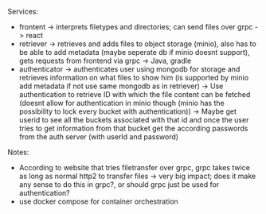 Services:

- frontent -> interprets filetypes and directories; can send files over grpc -> react
- retriever -> retrieves and adds files to object storage (minio), also has to be able to add metadata (maybe seperate db if minio doesnt support), gets requests from frontend via grpc -> Java, gradle
- authenticator -> authenticates user using mongodb for storage and retrieves information on what files to show him (is supported by minio add metadata if not use same mongodb as in retriever) -> Use authentication to retrieve ID with which the file content can be fetched (doesnt allow for authentication in minio though (minio has the possibility to lock every bucket with authentication)) -> Maybe get userid to see all the buckets associated with that id and once the user tries to get information from that bucket get the according passwords from the auth server (with userId and password)

Notes:
- According to website that tries filetransfer over grpc, grpc takes twice as long as normal http2 to transfer files -> very big impact; does it make any sense to do this in grpc?, or should grpc just be used for authentication?
- use docker compose for container orchestration
